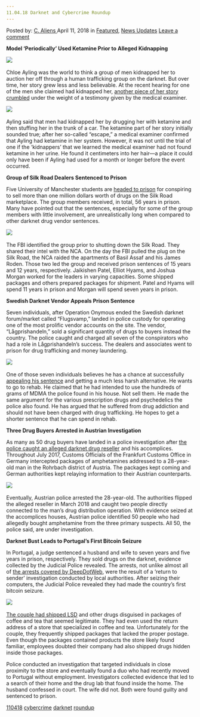 ```yaml
---
11.04.18 Darknet and Cybercrime Roundup
---
```

<article class="post-listing post-25332 post type-post status-publish format-standard has-post-thumbnail hentry 
 tag-6402 tag-cybercrime tag-darknet tag-roundup">
<div class="post-inner">
<span>Posted by: <a href="https://www.deepdotweb.com/author/caliens/" title="">C. Aliens </a></span>
<span>April 11, 2018</span>
<span>in <a href="https://www.deepdotweb.com/category/deepdot-news/" rel="category tag">Featured</a>, <a href="https://www.deepdotweb.com/category/news-updates/" rel="category tag">News Updates</a></span>
<span><a href="https://www.deepdotweb.com/2018/04/11/11-04-18-darknet-and-cybercrime-roundup/#respond">Leave a comment</a></span>


<p><strong>Model ‘Periodically’ Used Ketamine Prior to Alleged Kidnapping</strong></p>
<p><img class="wp-image-25333" src="/imgs/2018/04/word-image-15.jpeg" srcset="/imgs/2018/04/word-image-15.jpeg 660w, /imgs/2018/04/word-image-15-300x150.jpeg 300w" sizes="(max-width: 660px) 100vw, 660px" /></p>
<p>Chloe Ayling was the world to think a group of men kidnapped her to auction her off through a human trafficking group on the darknet. But over time, her story grew less and less believable. At the recent hearing for one of the men she claimed had kidnapped her, <a href="https://www.deepdotweb.com/2018/04/04/model-periodically-used-ketamine-prior-to-alleged-kidnapping/">another piece of her story crumbled</a> under the weight of a testimony given by the medical examiner.</p>
<p><img class="wp-image-25334" src="/imgs/2018/04/word-image-16.jpeg" srcset="/imgs/2018/04/word-image-16.jpeg 660w, /imgs/2018/04/word-image-16-300x150.jpeg 300w" sizes="(max-width: 660px) 100vw, 660px" /></p>
<p>Ayling said that men had kidnapped her by drugging her with ketamine and then stuffing her in the trunk of a car. The ketamine part of her story initially sounded true; after her so-called “escape,” a medical examiner confirmed that Ayling had ketamine in her system. However, it was not until the trial of one if the &#8216;kidnappers’ that we learned the medical examiner had not found ketamine in her urine. He found it centimeters into her hair—a place it could only have been if Ayling had used for a month or longer before the event occurred.</p>
<p><strong>Group of Silk Road Dealers Sentenced to Prison</strong></p>
<p>Five University of Manchester students are <a href="https://www.deepdotweb.com/2018/04/04/group-of-silk-road-dealers-sentenced-to-prison/">headed to prison</a> for conspiring to sell more than one million dollars worth of drugs on the Silk Road marketplace. The group members received, in total, 56 years in prison. Many have pointed out that the sentences, especially for some of the group members with little involvement, are unrealistically long when compared to other darknet drug vendor sentences.</p>
<p><img class="wp-image-25335" src="/imgs/2018/04/word-image-17.jpeg" srcset="/imgs/2018/04/word-image-17.jpeg 660w, /imgs/2018/04/word-image-17-300x150.jpeg 300w" sizes="(max-width: 660px) 100vw, 660px" /></p>
<p>The FBI identified the group prior to shutting down the Silk Road. They shared their intel with the NCA. On the day the FBI pulled the plug on the Silk Road, the NCA raided the apartments of Basil Assaf and his James Roden. Those two led the group and received prison sentences of 15 years and 12 years, respectively. Jaikishen Patel, Elliot Hyams, and Joshua Morgan worked for the leaders in varying capacities. Some shipped packages and others prepared packages for shipment. Patel and Hyams will spend 11 years in prison and Morgan will spend seven years in prison.</p>
<p><strong>Swedish Darknet Vendor Appeals Prison Sentence</strong></p>
<p>Seven individuals, after Operation Onymous ended the Swedish darknet forum/market called “Flugsvamp,” landed in police custody for operating one of the most prolific vendor accounts on the site. The vendor, “Lågprishandeln,” sold a significant quantity of drugs to buyers instead the country. The police caught and charged all seven of the conspirators who had a role in Lågprishandeln’s success. The dealers and associates went to prison for drug trafficking and money laundering.</p>
<p><img class="wp-image-25336" src="/imgs/2018/04/word-image-18.jpeg" srcset="/imgs/2018/04/word-image-18.jpeg 660w, /imgs/2018/04/word-image-18-300x150.jpeg 300w" sizes="(max-width: 660px) 100vw, 660px" /></p>
<p>One of those seven individuals believes he has a chance at successfully <a href="https://www.deepdotweb.com/2018/04/06/swedish-darknet-vendor-appeals-prison-sentence/">appealing his sentence</a> and getting a much less harsh alternative. He wants to go to rehab. He claimed that he had intended to use the hundreds of grams of MDMA the police found in his house. Not sell them. He made the same argument for the various prescription drugs and psychedelics the police also found. He has argued that he suffered from drug addiction and should not have been charged with drug trafficking. He hopes to get a shorter sentence that he can spend in rehab.</p>
<p><strong>Three Drug Buyers Arrested in Austrian Investigation</strong></p>
<p>As many as 50 drug buyers have landed in a police investigation after <a href="https://www.deepdotweb.com/2018/04/06/three-drug-buyers-arrested-in-austrian-investigation/">the police caught an alleged darknet drug reseller</a> and his accomplices. Throughout July 2017, Customs Officials of the Frankfurt Customs Office in Germany intercepted packages of amphetamines addressed to a 28-year-old man in the Rohrbach district of Austria. The packages kept coming and German authorities kept relaying information to their Austrian counterparts.</p>
<p><img class="wp-image-25337" src="/imgs/2018/04/word-image-19.jpeg" srcset="/imgs/2018/04/word-image-19.jpeg 660w, /imgs/2018/04/word-image-19-300x150.jpeg 300w" sizes="(max-width: 660px) 100vw, 660px" /></p>
<p>Eventually, Austrian police arrested the 28-year-old. The authorities flipped the alleged reseller in March 2018 and caught two people directly connected to the man&#8217;s drug distribution operation. With evidence seized at the accomplices houses, Austrian police identified 50 people who had allegedly bought amphetamine from the three primary suspects. All 50, the police said, are under investigation.</p>
<p><strong>Darknet Bust Leads to Portugal’s First Bitcoin Seizure</strong></p>
<p>In Portugal, a judge sentenced a husband and wife to seven years and five years in prison, respectively. They sold drugs on the darknet, evidence collected by the Judicial Police revealed. The arrests, not unlike almost all of <a href="https://www.deepdotweb.com/tag/arrested/">the arrests covered by DeepDotWeb</a>, were the result of a &#8216;return to sender’ investigation conducted by local authorities. After seizing their computers, the Judicial Police revealed they had made the country&#8217;s first bitcoin seizure.</p>
<p><img class="wp-image-25338" src="/imgs/2018/04/word-image-20.jpeg" srcset="/imgs/2018/04/word-image-20.jpeg 660w, /imgs/2018/04/word-image-20-300x150.jpeg 300w" sizes="(max-width: 660px) 100vw, 660px" /></p>
<p><a href="https://www.deepdotweb.com/2018/04/06/darknet-bust-leads-to-portugals-first-bitcoin-seizure/">The couple had shipped LSD</a> and other drugs disguised in packages of coffee and tea that seemed legitimate. They had even used the return address of a store that specialized in coffee and tea. Unfortunately for the couple, they frequently shipped packages that lacked the proper postage. Even though the packages contained products the store likely found familiar, employees doubted their company had also shipped drugs hidden inside those packages.</p>
<p>Police conducted an investigation that targeted individuals in close proximity to the store and eventually found a duo who had recently moved to Portugal without employment. Investigators collected evidence that led to a search of their home and the drug lab that found inside the home. The husband confessed in court. The wife did not. Both were found guilty and sentenced to prison.</p>
</div>
<a href="https://www.deepdotweb.com/tag/110418/" rel="tag">110418</a> <a href="https://www.deepdotweb.com/tag/cybercrime/" rel="tag">cybercrime</a> <a href="https://www.deepdotweb.com/tag/darknet/" rel="tag">darknet</a> <a href="https://www.deepdotweb.com/tag/roundup/" rel="tag">roundup</a></span> <span style="display:none" class="updated">2018-04-11<a href="https://www.deepdotweb.com/author/caliens/" title="Posts by C. Aliens" rel="author">C. Aliens</a></strong></div>
</div>
</article>

